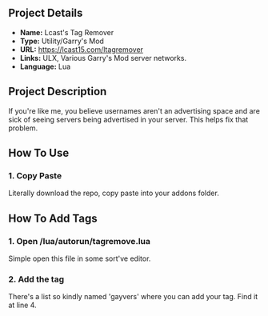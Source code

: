 ## Project Details

* **Name:**			Lcast's Tag Remover
* **Type:**			Utility/Garry's Mod
* **URL:**			https://lcast15.com/ltagremover
* **Links:**		ULX, Various Garry's Mod server networks.
* **Language:**		Lua

## Project Description

If you're like me, you believe usernames aren't an advertising space and are sick of seeing servers being advertised in your server. This helps fix that problem.

## How To Use

### 1. **Copy Paste**
 Literally download the repo, copy paste into your addons folder.

 
## How To Add Tags
### 1. **Open /lua/autorun/tagremove.lua**
 Simple open this file in some sort've editor.
   
### 2. **Add the tag**
 There's a list so kindly named 'gayvers' where you can add your tag. Find it at line 4.
